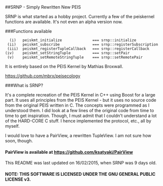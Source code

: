 ##SRNP - Simply Rewritten New PEIS


SRNP is what started as a hobby project.
Currently a few of the peiskernel functions are available. 
It's not even an alpha version now.


###Functions available


	  (i) 	peiskmt_initialize 				=== srnp::initialize
	 (ii) 	peiskmt_subscribe 				=== srnp::registerSubscription
     (iii) 	peiskmt_registerTupleCallback 	=== srnp::registerCallback
	(iv) 	peiskmt_setStringTuple 			=== srnp::setPair
	 (v) 	peiskmt_setRemoteStringTuple 	=== srnp::setRemotePair


It is entirely based on the PEIS Kernel by Mathias Broxwall.

https://github.com/mbrx/peisecology


###What is SRNP?

It's a complete recreation of the PEIS Kernel in C++ using Boost for a large part.
It uses all principles from the PEIS Kernel - but it uses no source code from the
original PEIS written in C. The concepts were programmed as I understood them.
I did look at a few lines of the original code from time to time to get inspiration. 
Though, I must admit that I couldn't understand a lot of the HARD-CORE C stuff.
I hence implemented the protocol, etc., all by myself. 

I would love to have a PairView, a rewritten TupleView. I am not sure how soon, though.
#### PairView is available at https://github.com/ksatyaki/PairView

This README was last updated on 16/02/2015, when SRNP was 9 days old.


#### NOTE: THIS SOFTWARE IS LICENSED UNDER THE GNU GENERAL PUBLIC LICENSE v3.